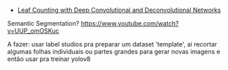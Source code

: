 
- [Leaf Counting with Deep Convolutional and Deconvolutional Networks](https://paperswithcode.com/paper/leaf-counting-with-deep-convolutional-and)

Semantic Segmentation?
https://www.youtube.com/watch?v=UUP_omOSKuc


A fazer: usar label studios pra preparar um dataset 'template', ai recortar algumas folhas individuais ou partes grandes para gerar novas imagens e então usar pra treinar yolov8
